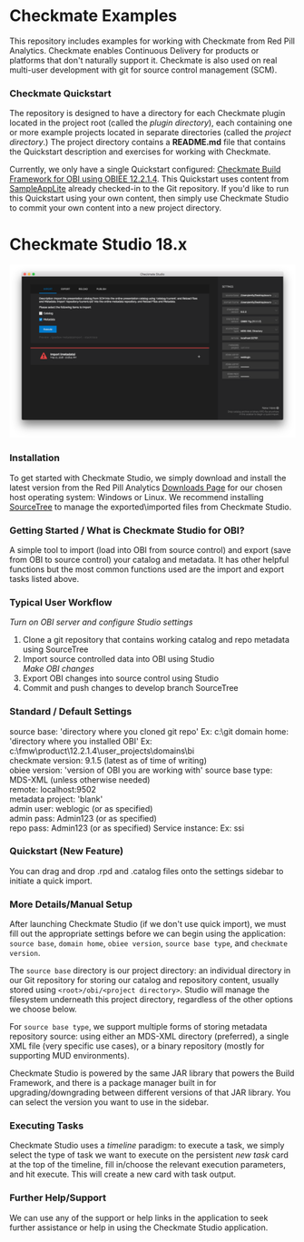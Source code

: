 # Checkmate Examples
This repository includes examples for working with Checkmate from Red Pill Analytics. Checkmate enables Continuous Delivery for products or platforms that don't naturally support it. Checkmate is also used on real multi-user development with git for source control management (SCM).

### Checkmate Quickstart
The repository is designed to have a directory for each Checkmate plugin located in the project root (called the *plugin directory*), each containing one or more example projects located in separate directories (called the *project directory*.) The project directory contains a **README.md** file that contains the Quickstart description and exercises for working with Checkmate.

Currently, we only have a single Quickstart configured: [Checkmate Build Framework for OBI using OBIEE 12.2.1.4](https://github.com/RedPillAnalytics/checkmate-examples/blob/master/obi/README.md). This Quickstart uses content from [SampleAppLite](https://docs.oracle.com/middleware/12213/biee/BIESG/GUID-7FCD90A3-E005-49BF-902F-30FBF9B41B07.htm#BIESG9340) already checked-in to the Git repository. If you'd like to run this Quickstart using your own content, then simply use Checkmate Studio to commit your own content into a new project directory.

# Checkmate Studio 18.x
![studio18](studio18.png)

### Installation
To get started with Checkmate Studio, we simply download and install the latest version from the Red Pill Analytics [Downloads Page](http://redpillanalytics.com/checkmate-getstarted/) for our chosen host operating system: Windows or Linux. We recommend installing [SourceTree](https://www.sourcetreeapp.com/) to manage the exported\imported files from Checkmate Studio.

### Getting Started / What is Checkmate Studio for OBI?
A simple tool to import (load into OBI from source control) and export (save from OBI to source control) your catalog and metadata. It has other helpful functions but the most common functions used are the import and export tasks listed above.

### Typical User Workflow
*Turn on OBI server and configure Studio settings*  
1. Clone a git repository that contains working catalog and repo metadata using SourceTree       
2. Import source controlled data into OBI using Studio  
*Make OBI changes*  
3. Export OBI changes into source control using Studio  
4. Commit and push changes to develop branch SourceTree  

### Standard / Default Settings
source base: 'directory where you cloned git repo' Ex: c:\git 
domain home: 'directory where you installed OBI' Ex: c:\fmw\product\12.2.1.4\user_projects\domains\bi   
checkmate version: 9.1.5 (latest as of time of writing)  
obiee version: 'version of OBI you are working with' 
source base type: MDS-XML (unless otherwise needed)  
remote: localhost:9502  
metadata project: 'blank'  
admin user: weblogic (or as specified)  
admin pass: Admin123 (or as specified)  
repo pass: Admin123 (or as specified)
Service instance: Ex: ssi

### Quickstart (New Feature)
You can drag and drop .rpd and .catalog files onto the settings sidebar to initiate a quick import.

### More Details/Manual Setup
After launching Checkmate Studio (if we don't use quick import), we must fill out the appropriate settings before we can begin using the application: `source base`, `domain home`, `obiee version`, `source base type`, and `checkmate version`.

The `source base` directory is our project directory: an individual directory in our Git repository for storing our catalog and repository content, usually stored using `<root>/obi/<project directory>`. Studio will manage the filesystem underneath this project directory, regardless of the other options we choose below.

For `source base type`, we support multiple forms of storing metadata repository source: using either an MDS-XML directory (preferred), a single XML file (very specific use cases), or a binary repository (mostly for supporting MUD environments).

Checkmate Studio is powered by the same JAR library that powers the Build Framework, and there is a package manager built in for upgrading/downgrading between different versions of that JAR library. You can select the version you want to use in the sidebar.

### Executing Tasks
Checkmate Studio uses a *timeline* paradigm: to execute a task, we simply select the type of task we want to execute on the persistent *new task* card at the top of the timeline, fill in/choose the relevant execution parameters, and hit execute. This will create a new card with task output.

### Further Help/Support
We can use any of the support or help links in the application to seek further assistance or help in using the Checkmate Studio application.
